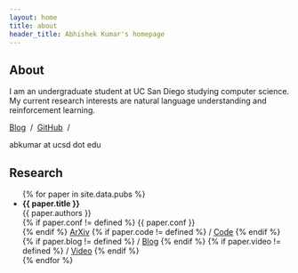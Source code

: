 ```yaml
---
layout: home
title: about
header_title: Abhishek Kumar's homepage
---
```


## About

I am an undergraduate student at UC San Diego studying computer science. My current research interests are natural language understanding and reinforcement learning.

<!-- [CV][link_cv] &nbsp;/&nbsp; -->
[Blog][link_blog] &nbsp;/&nbsp;
[GitHub][link_github] &nbsp;/&nbsp;
<!-- [Style Guide][link_styleguide] &nbsp;/&nbsp; -->
<!-- [Google Scholar][link_scholar] &nbsp;/&nbsp; -->
abkumar at ucsd dot edu

[link_cv]: https://abkumar.me/files/cv.pdf
[link_blog]: blog/
[link_styleguide]: styleguide/
[link_github]: http://www.github.com/TheAbhiKumar/
[link_scholar]: https://scholar.google.com/citations?hl=en&amp;user=1xw2vTsAAAAJ

## Research

<ul id="pubs">
{% for paper in site.data.pubs %}
  <li id="paper">
    <strong>{{ paper.title }}</strong>
    <br />
    {{ paper.authors }}
    <br />
    {% if paper.conf != defined %} {{ paper.conf }} <br /> {% endif %}
    <a href="https://arxiv.org/abs/{{ paper.arxiv }}">ArXiv</a>
    {% if paper.code != defined %} / <a href="{{ paper.code }}">Code</a> {% endif %}
    {% if paper.blog != defined %} / <a href="{{ paper.blog }}">Blog</a> {% endif %}
    {% if paper.video != defined %} / <a href="{{ paper.video }}">Video</a> {% endif %}
    <br />
  </li>
{% endfor %}
</ul>
